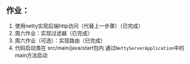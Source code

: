 ## 作业：
1. 使用netty实现后端http访问（代替上一步骤）（已完成）
2. 周六作业：实现过滤器（已完成）
3. 周六作业（可选）：实现路由（已完成）
4. 代码启动类在 src/main/java/start包内 通过`NettyServerApplication`中的main方法启动